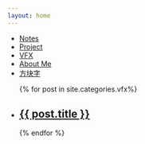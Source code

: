 ```yaml
---
layout: home
---
```


<div class="index-content vfx">
    <div class="section">
        <ul class="artical-cate">
            <li><a href="/"><span>Notes</span></a></li>
            <li ><a href="/project"><span>Project</span></a></li>
            <li class="on"><a href="/vfx"><span>VFX</span></a></li>
	    <li><a href="/aboutme"><span>About Me</span></a></li>
            <li><a href="/opinion"><span>方块字</span></a></li>
        </ul>
	<div class="divider"></div>
        <ul class="artical-list">
        {% for post in site.categories.vfx%}
            <li>
                <h2>
                    <a href="{{ post.url }}">{{ post.title }}</a>
                </h2>
            </li>
        {% endfor %}
        </ul>
    </div>
</div>
